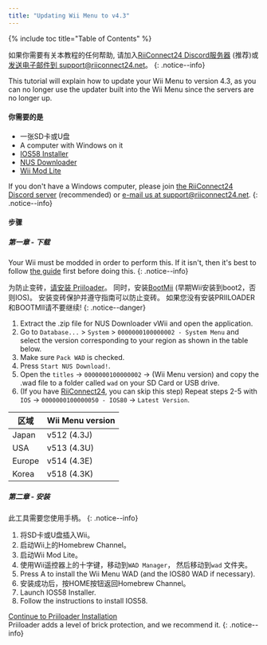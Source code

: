 ```yaml
---
title: "Updating Wii Menu to v4.3"
---
```


{% include toc title="Table of Contents" %}

如果你需要有关本教程的任何帮助, 请加入[RiiConnect24 Discord服务器](https://discord.gg/rc24) (推荐)或 [发送电子邮件到 support@riiconnect24.net](mailto:support@riiconnect24.net)。
{: .notice--info}

This tutorial will explain how to update your Wii Menu to version 4.3, as you can no longer use the updater built into the Wii Menu since the servers are no longer up.

#### 你需要的是
* 一张SD卡或U盘
* A computer with Windows on it
* [IOS58 Installer](https://oscwii.org/library/app/ios58-installer)
* [NUS Downloader](https://github.com/WiiDatabase/nusdownloader/releases/latest)
* [Wii Mod Lite](https://oscwii.org/library/app/WiiModLite)

If you don't have a Windows computer, please join [the RiiConnect24 Discord server](https://discord.gg/rc24) (recommended) or [e-mail us at support@riiconnect24.net](mailto:support@riiconnect24.net).
{: .notice--info}

#### 步骤

##### 第一章 - 下载

Your Wii must be modded in order to perform this. If it isn't, then it's best to follow [the guide](get-started) first before doing this.
{: .notice--info}

为防止变砖，[请安装 Priiloader](priiloader)。 同时，安装[BootMii](bootmii) (早期Wii安装到boot2，否则IOS)。 安装变砖保护并遵守指南可以防止变砖。 如果您没有安装PRIILOADER和BOOTMII请不要继续!
{: .notice--danger}

1. Extract the .zip file for NUS Downloader vWii and open the application.
2. Go to `Database...` > `System` > `0000000100000002 - System Menu` and select the version corresponding to your region as shown in the table below.
3. Make sure `Pack WAD` is checked.
4. Press `Start NUS Download!`.
5. Open the `titles` -> `0000000100000002` -> (Wii Menu version) and copy the .wad file to a folder called `wad` on your SD Card or USB drive.
6. (If you have [RiiConnect24](riiconnect24), you can skip this step) Repeat steps 2-5 with `IOS` -> `0000000100000050 - IOS80` -> `Latest Version`.

| 区域     | Wii Menu version |
| ------ | ---------------- |
| Japan  | v512 (4.3J)      |
| USA    | v513 (4.3U)      |
| Europe | v514 (4.3E)      |
| Korea  | v518 (4.3K)      |

##### 第二章 - 安装

此工具需要您使用手柄。
{: .notice--info}

1. 将SD卡或U盘插入Wii。
2. 启动Wii上的Homebrew Channel。
3. 启动Wii Mod Lite。
4. 使用Wii遥控器上的十字键，移动到`WAD Manager`， 然后移动到`wad` 文件夹。
5. Press A to install the Wii Menu WAD (and the IOS80 WAD if necessary).
6. 安装成功后，按HOME按钮返回Homebrew Channel。
7. Launch IOS58 Installer.
8. Follow the instructions to install IOS58.

[Continue to Priiloader Installation](priiloader)<br> Priiloader adds a level of brick protection, and we recommend it.
{: .notice--info}
